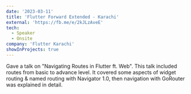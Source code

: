 ```yaml
---
date: '2023-03-11'
title: 'Flutter Forward Extended - Karachi'
external: 'https://fb.me/e/2kJLzAveE'
tech:
  - Speaker
  - Onsite
company: 'Flutter Karachi'
showInProjects: true
---
```


Gave a talk on "Navigating Routes in Flutter ft. Web". This talk included routes from basic to advance level. It covered some aspects of widget routing & named routing with Navigator 1.0, then navigation with GoRouter was explained in detail.
